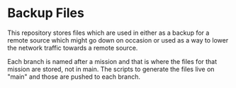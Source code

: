 # Backup Files

This repository stores files which are used in either as a backup for a remote source which might go down on occasion or used as a way to lower the network traffic towards a remote source.

Each branch is named after a mission and that is where the files for that mission are stored, not in main.
The scripts to generate the files live on "main" and those are pushed to each branch.
